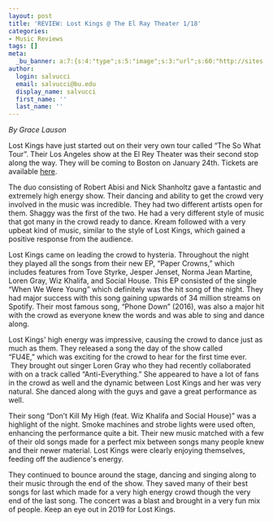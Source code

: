 ```yaml
---
layout: post
title: 'REVIEW: Lost Kings @ The El Ray Theater 1/18'
categories:
- Music Reviews
tags: []
meta:
  _bu_banner: a:7:{s:4:"type";s:5:"image";s:3:"url";s:60:"http://sites.bu.edu/wtbu/files/2019/01/358570f2-745e-40c3-ac12-f6f36f66067a.jpg";s:3:"alt";s:0:"";s:7:"post_id";s:4:"3493";s:4:"html";s:0:"";s:8:"position";s:12:"contentWidth";s:7:"caption";s:0:"";}
author:
  login: salvucci
  email: salvucci@bu.edu
  display_name: salvucci
  first_name: ''
  last_name: ''
---
```

_By Grace Lauson_

Lost Kings have just started out on their very own tour called “The So What Tour”. Their Los Angeles show at the El Rey Theater was their second stop along the way. They will be coming to Boston on January 24th. Tickets are available [here](https://www.wearelostkings.com/).

The duo consisting of Robert Abisi and Nick Shanholtz gave a fantastic and extremely high energy show. Their dancing and ability to get the crowd very involved in the music was incredible. They had two different artists open for them. Shaggy was the first of the two. He had a very different style of music that got many in the crowd ready to dance. Kream followed with a very upbeat kind of music, similar to the style of Lost Kings, which gained a positive response from the audience.

Lost Kings came on leading the crowd to hysteria. Throughout the night they played all the songs from their new EP, “Paper Crowns,” which includes features from Tove Styrke, Jesper Jenset, Norma Jean Martine, Loren Gray, Wiz Khalifa, and Social House. This EP consisted of the single “When We Were Young” which definitely was the hit song of the night. They had major success with this song gaining upwards of 34 million streams on Spotify. Their most famous song, “Phone Down” (2016), was also a major hit with the crowd as everyone knew the words and was able to sing and dance along.

Lost Kings' high energy was impressive, causing the crowd to dance just as much as them. They released a song the day of the show called “FU4E,” which was exciting for the crowd to hear for the first time ever.  They brought out singer Loren Gray who they had recently collaborated with on a track called “Anti-Everything.” She appeared to have a lot of fans in the crowd as well and the dynamic between Lost Kings and her was very natural. She danced along with the guys and gave a great performance as well.

Their song “Don’t Kill My High (feat. Wiz Khalifa and Social House)” was a highlight of the night. Smoke machines and strobe lights were used often, enhancing the performance quite a bit. Their new music matched with a few of their old songs made for a perfect mix between songs many people knew and their newer material. Lost Kings were clearly enjoying themselves, feeding off the audience's energy.

They continued to bounce around the stage, dancing and singing along to their music through the end of the show. They saved many of their best songs for last which made for a very high energy crowd though the very end of the last song. The concert was a blast and brought in a very fun mix of people. Keep an eye out in 2019 for Lost Kings.